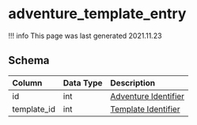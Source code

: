 # adventure_template_entry

!!! info
	This page was last generated 2021.11.23

## Schema
| Column | Data Type | Description |
| :--- | :--- | :--- |
| id | int | [Adventure Identifier](adventure_details.md) |
| template_id | int | [Template Identifier](adventure_template.md) |

